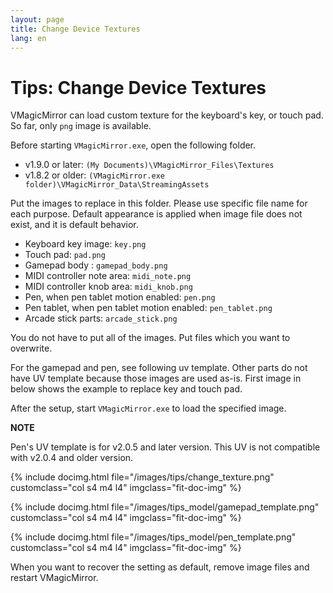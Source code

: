 ```yaml
---
layout: page
title: Change Device Textures
lang: en
---
```


# Tips: Change Device Textures

VMagicMirror can load custom texture for the keyboard's key, or touch pad. So far, only `png` image is available.

Before starting `VMagicMirror.exe`, open the following folder. 

<div class="doc-ul" markdown="1">

- v1.9.0 or later: `(My Documents)\VMagicMirror_Files\Textures`
- v1.8.2 or older: `(VMagicMirror.exe folder)\VMagicMirror_Data\StreamingAssets`

</div>

Put the images to replace in this folder. Please use specific file name for each purpose. Default appearance is applied when image file does not exist, and it is default behavior.

* Keyboard key image: `key.png`
* Touch pad: `pad.png`
* Gamepad body : `gamepad_body.png`
* MIDI controller note area: `midi_note.png`
* MIDI controller knob area: `midi_knob.png`
* Pen, when pen tablet motion enabled: `pen.png`
* Pen tablet, when pen tablet motion enabled: `pen_tablet.png`
* Arcade stick parts: `arcade_stick.png`

You do not have to put all of the images. Put files which you want to overwrite.

For the gamepad and pen, see following uv template. Other parts do not have UV template because those images are used as-is. First image in below shows the example to replace key and touch pad.

After the setup, start `VMagicMirror.exe` to load the specified image.

<div class="note-area" markdown="1">

**NOTE**

Pen's UV template is for v2.0.5 and later version. This UV is not compatible with v2.0.4 and older version.

</div>

<div class="row">

{% include docimg.html file="/images/tips/change_texture.png" customclass="col s4 m4 l4" imgclass="fit-doc-img" %}

{% include docimg.html file="/images/tips_model/gamepad_template.png" customclass="col s4 m4 l4" imgclass="fit-doc-img" %}

{% include docimg.html file="/images/tips_model/pen_template.png" customclass="col s4 m4 l4" imgclass="fit-doc-img" %}

</div>

When you want to recover the setting as default, remove image files and restart VMagicMirror.

